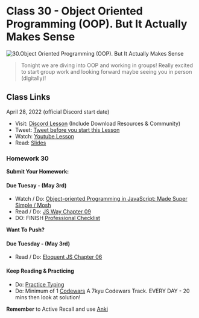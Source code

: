 # Class 30 - Object Oriented Programming (OOP). But It Actually Makes Sense

![30.Object Oriented Programming (OOP). But It Actually Makes Sense](https://cdn.hashnode.com/res/hashnode/image/upload/v1676664115697/zlYh0E7BM.png?auto=compress)

> Tonight we are diving into OOP and working in groups! Really excited to start group work and looking forward maybe seeing you in person (digitally)!

## Class Links

April 28, 2022 (official Discord start date)

- Visit: [Discord Lesson](https://discord.com/channels/735923219315425401/738891289071714388/969350180841357352) (Include Download Resources & Community)
- Tweet: [Tweet before you start this Lesson](https://twitter.com/leonnoel/status/1519791265285505024)
- Watch: [Youtube Lesson](https://youtu.be/GihfY5OVDdk)
- Read: [Slides](https://slides.com/leonnoel/100devs2-javascript-oop)

### Homework 30

**Submit Your Homework:**

#### Due Tuesay - (May 3rd)

- Watch / Do: [Object-oriented Programming in JavaScript: Made Super Simple / Mosh](https://youtu.be/PFmuCDHHpwk)
- Read / Do: [JS Way Chapter 09](https://github.com/thejsway/thejsway/blob/master/manuscript/chapter09.md)
- DO: FINISH [Professional Checklist](https://docs.google.com/document/d/1L2vTX3qvLhoGHeG5cVD2ljCfRGr1uJ_Gf-hNZj9KzTg)

**Want To Push?**

#### Due Tuesday - (May 3rd)

- Read / Do: [Eloquent JS Chapter 06](https://eloquentjavascript.net/06_object.html)

#### Keep Reading & Practicing

- Do: [Practice Typing](https://www.keybr.com/)
- Do: Minimum of 1 [Codewars](https://codewars.com/) A 7kyu Codewars Track. EVERY DAY - 20 mins then look at solution!

**Remember** to Active Recall and use [Anki](https://apps.ankiweb.net/)
